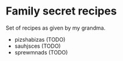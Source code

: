 # Family secret recipes

Set of recipes as given by my grandma.

- pizshabizas (TODO)
- sauhjsces (TODO)
- sprewmnads (TODO)